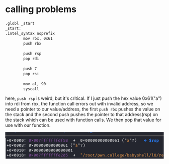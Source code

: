 # calling problems
```text-plain
.globl _start
_start:
.intel_syntax noprefix
        mov rbx, 0x61 
        push rbx

        push rsp
        pop rdi
        
        push 7
        pop rsi
        
        mov al, 90
        syscall
```

here, `push rsp` is weird, but it's critical. If I just push the hex value 0x61("a") into rdi from rbx, the function call errors out with invalid address, so we need a pointer to our value/address, the first `push rbx` pushes the value on the stack and the second push pushes the pointer to that address(rsp) on the stack which can be used with function calls. We then pop that value for use with our function.

![](calling%20problems/image.png)